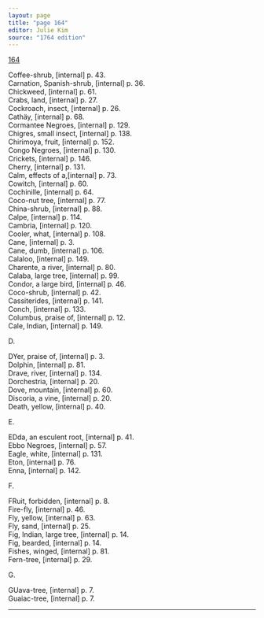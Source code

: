 ```yaml
---
layout: page
title: "page 164"
editor: Julie Kim
source: "1764 edition"
---
```



[164]()

Coffee-shrub, [internal] p. 43.  
Carnation, Spanish-shrub, [internal] p. 36.  
Chickweed, [internal] p. 61.  
Crabs, land, [internal] p. 27.  
Cockroach, insect, [internal] p. 26.  
Cathäy, [internal] p. 68.  
Cormantee Negroes, [internal] p. 129.  
Chigres, small insect, [internal] p. 138.  
Chirimoya, fruit, [internal] p. 152.  
Congo Negroes, [internal] p. 130.  
Crickets, [internal] p. 146.  
Cherry, [internal] p. 131.  
Calm, effects of a,[internal]  p. 73.  
Cowitch, [internal] p. 60.  
Cochinille, [internal] p. 64.  
Coco-nut tree, [internal] p. 77.  
China-shrub, [internal] p. 88.  
Calpe, [internal] p. 114.  
Cambria, [internal] p. 120.  
Cooler, what, [internal] p. 108.  
Cane, [internal] p. 3.  
Cane, dumb, [internal] p. 106.  
Calaloo, [internal] p. 149.  
Charente, a river, [internal] p. 80.  
Calaba, large tree, [internal] p. 99.  
Condor, a large bird, [internal] p. 46.  
Coco-shrub, [internal] p. 42.  
Cassiterides, [internal] p. 141.  
Conch, [internal] p. 133.   
Columbus, praise of, [internal] p. 12.  
Cale, Indian, [internal] p. 149.  

D.

DYer, praise of, [internal] p. 3.  
Dolphin, [internal] p. 81.  
Drave, river, [internal] p. 134.  
Dorchestria, [internal] p. 20.  
Dove, mountain, [internal] p. 60.  
Discoria, a vine, [internal] p. 20.  
Death, yellow, [internal] p. 40.  

E.

EDda, an esculent root, [internal] p. 41.  
Ebbo Negroes, [internal] p. 57.  
Eagle, white, [internal] p. 131.  
Eton, [internal] p. 76.  
Enna, [internal] p. 142.  

F.

FRuit, forbidden, [internal] p. 8.  
Fire-fly, [internal] p. 46.  
Fly, yellow, [internal] p. 63.  
Fly, sand, [internal] p. 25.  
Fig, Indian, large tree, [internal] p. 14.  
Fig, bearded, [internal] p. 14.  
Fishes, winged, [internal] p. 81.  
Fern-tree, [internal] p. 29.  

G. 

GUava-tree, [internal] p. 7.  
Guaiac-tree, [internal] p. 7.  

---